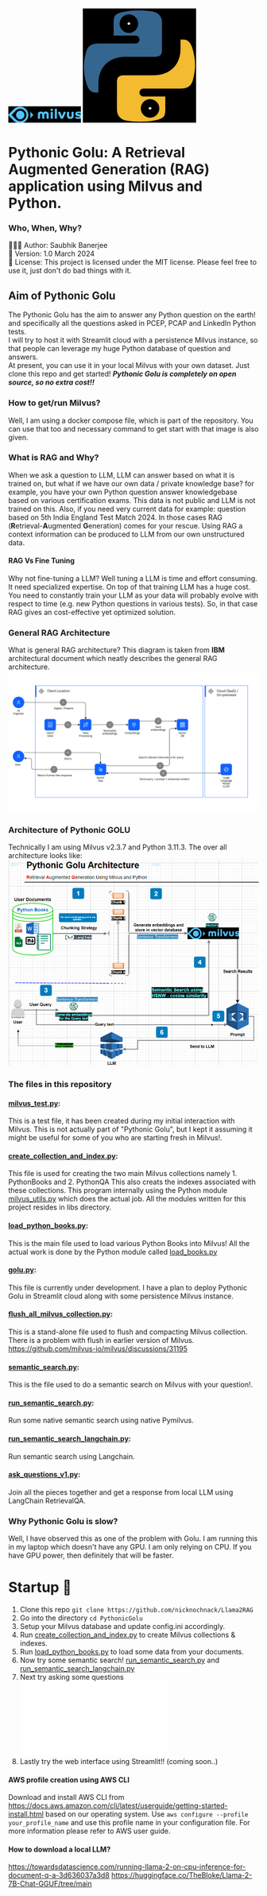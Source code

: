 ### ![milvus_icon.png](images%2Fmilvus_icon.png) ![python_icon.png](images%2Fpython_icon.png)
# Pythonic Golu: A Retrieval Augmented Generation (RAG) application using Milvus and Python.
### Who, When, Why?
👨🏾‍💻 Author: Saubhik Banerjee <br />
📅 Version: 1.0 March 2024<br />
📜 License: This project is licensed under the MIT license. Please feel free to use it, 
    just don't do bad things with it.

## Aim of Pythonic Golu
The Pythonic Golu has the aim to answer any Python question on the earth! and specifically
all the questions asked in PCEP, PCAP and LinkedIn Python tests.<br />
I will try to host it with Streamlit cloud with a persistence Milvus instance, so that people
can leverage my huge Python database of question and answers.<br />
At present, you can use it in your local Milvus with your own dataset. Just clone this repo and 
get started!  ***Pythonic Golu is completely on open source, so no extra cost!!***
### How to get/run Milvus?
Well, I am using a docker compose file, which is part of the repository. You can use that too
and necessary command to get start with that image is also given.
### What is RAG and Why?
When we ask a question to LLM, LLM can answer based on what it is trained on, but what if
we have our own data / private knowledge base? for example, you have your own Python question 
answer knowledgebase based on various certification exams.
This data is not public and LLM is not trained on this. Also, if you need very current data
for example: question based on 5th India England Test Match 2024. In those cases RAG (**R**etrieval-**A**ugmented **G**eneration)
comes for your rescue.
Using RAG a context information can be produced to LLM from our own unstructured data.
#### RAG Vs Fine Tuning
Why not fine-tuning a LLM? Well tuning a LLM is time and effort consuming. It need specialized expertise.
On top of that training LLM has a huge cost. You need to constantly train your LLM as your data
will probably evolve with respect to time (e.g. new Python questions in various tests).
So, in that case RAG gives an cost-effective yet optimized solution.
### General RAG Architecture
What is general RAG architecture? This diagram is taken from **IBM** architectural document which 
neatly describes the general RAG architecture.
![general_rag.png](images%2Fgeneral_rag.png)
### Architecture of Pythonic GOLU
Technically I am using Milvus v2.3.7 and Python 3.11.3. The over all architecture looks like:
![golu_architecture.png](images%2Fgolu_architecture.png)
### The files in this repository
#### [milvus_test.py](milvus_test.py): 
This is a test file, it has been created during my initial interaction with Milvus. This is not 
actually part of "Pythonic Golu", but I kept it assuming it might be useful for some of you who are starting 
fresh in Milvus!.
#### [create_collection_and_index.py](create_collection_and_index.py):
This file is used for creating the two main Milvus collections namely 1. PythonBooks and 2. PythonQA
This also creats the indexes associated with these collections.
This program internally using the Python module [milvus_utils.py](libs%2Fmilvus_utils.py)
which does the actual job. All the modules written for this project resides in libs directory.
#### [load_python_books.py](load_python_books.py):
This is the main file used to load various Python Books into Milvus! All the actual work is done by the
Python module called [load_books.py](libs%2Fload_books.py)
#### [golu.py](golu.py):
This file is currently under development. I have a plan to deploy Pythonic Golu in Streamlit 
cloud along with some persistence Milvus instance.
#### [flush_all_milvus_collection.py](libs%2Fflush_all_milvus_collection.py):
This is a stand-alone file used to flush and compacting Milvus collection. There is a problem with flush
in earlier version of Milvus. https://github.com/milvus-io/milvus/discussions/31195
#### [semantic_search.py](libs%2Fsemantic_search.py):
This is the file used to do a semantic search on Milvus with your question!.
#### [run_semantic_search.py](run_semantic_search.py):
Run some native semantic search using native Pymilvus.
#### [run_semantic_search_langchain.py](run_semantic_search_langchain.py):
Run semantic search using Langchain.
#### [ask_questions_v1.py](ask_questions_v1.py):
Join all the pieces together and get a response from local LLM using LangChain RetrievalQA.

### Why Pythonic Golu is slow?
Well, I have observed this as one of the problem with Golu. I am running this in my laptop
which doesn't have any GPU. I am only relying on CPU.
If you have GPU power, then definitely that will be faster.
# Startup 🚀
1. Clone this repo `git clone https://github.com/nicknochnack/Llama2RAG`
2. Go into the directory `cd PythonicGolu`
3. Setup your Milvus database and update config.ini accordingly.
4. Run  [create_collection_and_index.py](create_collection_and_index.py) to create Milvus collections & indexes.
5. Run  [load_python_books.py](load_python_books.py) to load some data from your documents.
6. Now try some semantic search! [run_semantic_search.py](run_semantic_search.py) and [run_semantic_search_langchain.py](run_semantic_search_langchain.py)
7. Next try asking some questions![ask_questions_v1.py](ask_questions_v1.py)
8. Lastly try the web interface using Streamlit!! (coming soon..)

#### AWS profile creation using AWS CLI
Download and install AWS CLI from https://docs.aws.amazon.com/cli/latest/userguide/getting-started-install.html based on our operating system.
Use `aws configure --profile your_profile_name` and use this profile name in your configuration file. For more information please refer to AWS user guide.

#### How to download a local LLM?
https://towardsdatascience.com/running-llama-2-on-cpu-inference-for-document-q-a-3d636037a3d8
https://huggingface.co/TheBloke/Llama-2-7B-Chat-GGUF/tree/main


